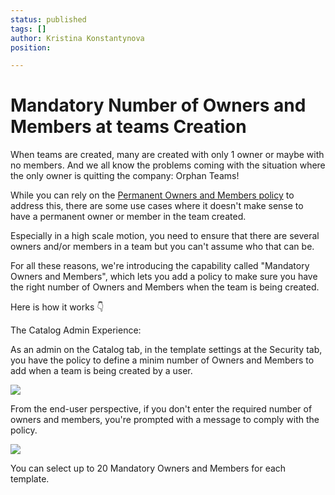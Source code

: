 ```yaml
---
status: published
tags: []
author: Kristina Konstantynova
position: 

---
```

# **Mandatory Number of Owners and Members at teams Creation**

When teams are created, many are created with only 1 owner or maybe with no members. And we all know the problems coming with the situation where the only owner is quitting the company: Orphan Teams!

While you can rely on the [Permanent Owners and Members policy](https://help.salestim.com/en/articles/4149874-permanent-owners-and-members-policy) to address this, there are some use cases where it doesn't make sense to have a permanent owner or member in the team created.

Especially in a high scale motion, you need to ensure that there are several owners and/or members in a team but you can't assume who that can be.

For all these reasons, we're introducing the capability called "Mandatory Owners and Members", which lets you add a policy to make sure you have the right number of Owners and Members when the team is being created.

Here is how it works 👇

The Catalog Admin Experience:

As an admin on the Catalog tab, in the template settings at the Security tab, you have the policy to define a minim number of Owners and Members to add when a team is being created by a user.

![](/uploads/screenshot-2022-02-13-at-11-33-13.png)

From the end-user perspective, if you don't enter the required number of owners and members, you're prompted with a message to comply with the policy.

![](/uploads/screenshot-2022-02-13-at-11-37-09.png)

You can select up to 20 Mandatory Owners and Members for each template.